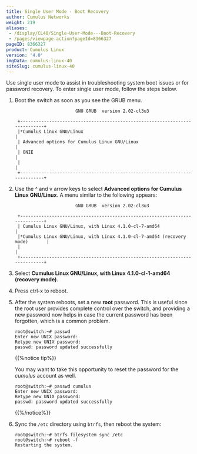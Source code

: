 ```yaml
---
title: Single User Mode - Boot Recovery
author: Cumulus Networks
weight: 219
aliases:
 - /display/CL40/Single-User-Mode---Boot-Recovery
 - /pages/viewpage.action?pageId=8366327
pageID: 8366327
product: Cumulus Linux
version: '4.0'
imgData: cumulus-linux-40
siteSlug: cumulus-linux-40
---
```

Use single user mode to assist in troubleshooting system boot issues or
for password recovery. To enter single user mode, follow the steps
below.

1.  Boot the switch as soon as you see the GRUB menu.
    
    ``` 
                           GNU GRUB  version 2.02-cl3u3
     
     +----------------------------------------------------------------------------+
     |*Cumulus Linux GNU/Linux                                                    | 
     | Advanced options for Cumulus Linux GNU/Linux                               |
     | ONIE                                                                       |
     |                                                                            |
     +----------------------------------------------------------------------------+     
    ```

2.  Use the ^ and v arrow keys to select **Advanced options for Cumulus
    Linux GNU/Linux**. A menu similar to the following appears:
    
    ``` 
                           GNU GRUB  version 2.02-cl3u3
     
     +----------------------------------------------------------------------------+
     | Cumulus Linux GNU/Linux, with Linux 4.1.0-cl-7-amd64                       | 
     |*Cumulus Linux GNU/Linux, with Linux 4.1.0-cl-7-amd64 (recovery mode)       |
     |                                                                            |
     +----------------------------------------------------------------------------+  
    ```

3.  Select **Cumulus Linux GNU/Linux, with Linux 4.1.0-cl-1-amd64
    (recovery mode)**.

4.  Press ctrl-x to reboot.

5.  After the system reboots, set a new **root** password. This is
    useful since the root user provides complete control over the
    switch, and providing a new password now helps in case the current
    password has been forgotten, which is a common problem.
    
        root@switch:~# passwd
        Enter new UNIX password: 
        Retype new UNIX password: 
        passwd: password updated successfully
    
    {{%notice tip%}}
    
    You may want to take this opportunity to reset the password for the
    *cumulus* account as well.
    
        root@switch:~# passwd cumulus
        Enter new UNIX password: 
        Retype new UNIX password: 
        passwd: password updated successfully
    
    {{%/notice%}}

6.  Sync the `/etc` directory using `btrfs`, then reboot the system:
    
        root@switch:~# btrfs filesystem sync /etc
        root@switch:~# reboot -f
        Restarting the system. 

<article id="html-search-results" class="ht-content" style="display: none;">

</article>

<footer id="ht-footer">

</footer>
